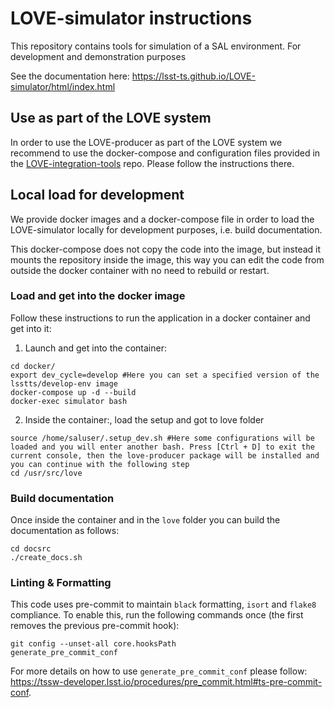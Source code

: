 # LOVE-simulator instructions

This repository contains tools for simulation of a SAL environment. For development and demonstration purposes

See the documentation here: https://lsst-ts.github.io/LOVE-simulator/html/index.html

## Use as part of the LOVE system
In order to use the LOVE-producer as part of the LOVE system we recommend to use the docker-compose and configuration files provided in the [LOVE-integration-tools](https://github.com/lsst-ts/LOVE-integration-tools) repo. Please follow the instructions there.

## Local load for development
We provide docker images and a docker-compose file in order to load the LOVE-simulator locally for development purposes, i.e. build documentation.

This docker-compose does not copy the code into the image, but instead it mounts the repository inside the image, this way you can edit the code from outside the docker container with no need to rebuild or restart.

### Load and get into the docker image
Follow these instructions to run the application in a docker container and get into it:

1. Launch and get into the container:
```
cd docker/
export dev_cycle=develop #Here you can set a specified version of the lsstts/develop-env image
docker-compose up -d --build
docker-exec simulator bash
```

2. Inside the container:, load the setup and got to love folder
```
source /home/saluser/.setup_dev.sh #Here some configurations will be loaded and you will enter another bash. Press [Ctrl + D] to exit the current console, then the love-producer package will be installed and you can continue with the following step
cd /usr/src/love
```

### Build documentation
Once inside the container and in the `love` folder you can build the documentation as follows:
```
cd docsrc
./create_docs.sh
```

### Linting & Formatting
This code uses pre-commit to maintain `black` formatting, `isort` and `flake8` compliance. To enable this, run the following commands once (the first removes the previous pre-commit hook):

```
git config --unset-all core.hooksPath
generate_pre_commit_conf
```

For more details on how to use `generate_pre_commit_conf` please follow: https://tssw-developer.lsst.io/procedures/pre_commit.html#ts-pre-commit-conf.